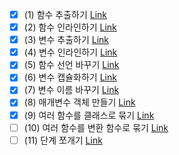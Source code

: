 ﻿- [x] (1) 함수 추출하기 [Link](https://github.com/shinel94/Refactoring/blob/python/ch06/ExtractFunction.ipynb)
- [x] (2) 함수 인라인하기 [Link](https://github.com/shinel94/Refactoring/blob/python/ch06/InlineFunction.ipynb)
- [x] (3) 변수 추출하기 [Link](https://github.com/shinel94/Refactoring/blob/python/ch06/ExtractVariable.ipynb)
- [x] (4) 변수 인라인하기 [Link](https://github.com/shinel94/Refactoring/blob/python/ch06/InlineVariable.ipynb)
- [x] (5) 함수 선언 바꾸기 [Link](https://github.com/shinel94/Refactoring/blob/python/ch06/ChangeFunctionDeclaration.ipynb)
- [x] (6) 변수 캡슐화하기 [Link](https://github.com/shinel94/Refactoring/blob/python/ch06/EncapsulateVariable.ipynb)
- [x] (7) 변수 이름 바꾸기 [Link](https://github.com/shinel94/Refactoring/blob/python/ch06/RenameVariable.ipynb)
- [x] (8) 매개변수 객체 만들기 [Link](https://github.com/shinel94/Refactoring/blob/python/ch06/IntroduceParameterObject.ipynb)
- [x] (9) 여러 함수를 클래스로 묶기 [Link](https://github.com/shinel94/Refactoring/blob/python/ch06/CombineFunctionsIntoClass.ipynb)
- [ ] (10) 여러 함수를 변환 함수로 묶기 [Link]()
- [ ] (11) 단계 쪼개기 [Link]()

